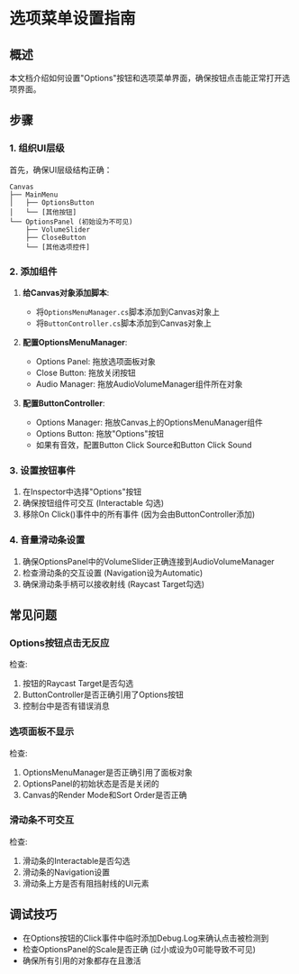 # 选项菜单设置指南

## 概述
本文档介绍如何设置"Options"按钮和选项菜单界面，确保按钮点击能正常打开选项界面。

## 步骤

### 1. 组织UI层级
首先，确保UI层级结构正确：
```
Canvas
├── MainMenu
│   ├── OptionsButton
│   └── [其他按钮]
└── OptionsPanel (初始设为不可见)
    ├── VolumeSlider
    ├── CloseButton
    └── [其他选项控件]
```

### 2. 添加组件
1. **给Canvas对象添加脚本**:
   - 将`OptionsMenuManager.cs`脚本添加到Canvas对象上
   - 将`ButtonController.cs`脚本添加到Canvas对象上

2. **配置OptionsMenuManager**:
   - Options Panel: 拖放选项面板对象
   - Close Button: 拖放关闭按钮
   - Audio Manager: 拖放AudioVolumeManager组件所在对象

3. **配置ButtonController**:
   - Options Manager: 拖放Canvas上的OptionsMenuManager组件
   - Options Button: 拖放"Options"按钮
   - 如果有音效，配置Button Click Source和Button Click Sound

### 3. 设置按钮事件
1. 在Inspector中选择"Options"按钮
2. 确保按钮组件可交互 (Interactable 勾选)
3. 移除On Click()事件中的所有事件 (因为会由ButtonController添加)

### 4. 音量滑动条设置
1. 确保OptionsPanel中的VolumeSlider正确连接到AudioVolumeManager
2. 检查滑动条的交互设置 (Navigation设为Automatic)
3. 确保滑动条手柄可以接收射线 (Raycast Target勾选)

## 常见问题

### Options按钮点击无反应
检查:
1. 按钮的Raycast Target是否勾选
2. ButtonController是否正确引用了Options按钮
3. 控制台中是否有错误消息

### 选项面板不显示
检查:
1. OptionsMenuManager是否正确引用了面板对象
2. OptionsPanel的初始状态是否是关闭的
3. Canvas的Render Mode和Sort Order是否正确

### 滑动条不可交互
检查:
1. 滑动条的Interactable是否勾选
2. 滑动条的Navigation设置
3. 滑动条上方是否有阻挡射线的UI元素

## 调试技巧
- 在Options按钮的Click事件中临时添加Debug.Log来确认点击被检测到
- 检查OptionsPanel的Scale是否正确 (过小或设为0可能导致不可见)
- 确保所有引用的对象都存在且激活 
